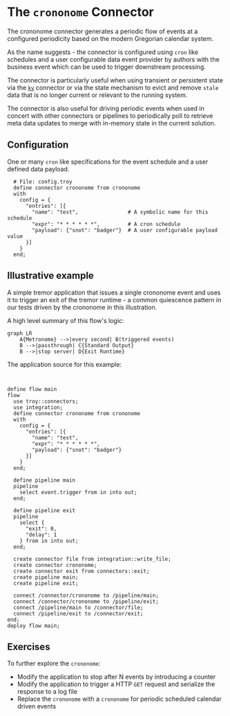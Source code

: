 # The `crononome` Connector

The crononome connector generates a periodic flow of events at a configured periodicity
based on the modern Gregorian calendar system.

As the name suggests - the connector is configured using `cron` like schedules and
a user configurable data event provider by authors with the business event which
can be used to trigger downstream processing.

The connector is particularly useful when using transient or persistent state via the
[`kv`](./kv) connector or via the state mechanism to evict and remove `stale` data
that is no longer current or relevant to the running system.

The connector is also useful for driving periodic events when used in concert with
other connectors or pipelines to periodically poll to retrieve meta data updates to
merge with in-memory state in the current solution. 

## Configuration

One or many `cron` like specifications for the event schedule and a user defined data
payload.

```troy
  # File: config.troy
  define connector crononome from crononome
  with
    config = {
      "entries": [{
        "name": "test",                # A symbolic name for this schedule
        "expr": "* * * * * *",         # A cron schedule
        "payload": {"snot": "badger"}  # A user configurable payload value
      }]
    }
  end;
```

## Illustrative example

A simple tremor application that issues a single crononome event and uses it to
trigger an exit of the tremor runtime - a common quiescence pattern in our tests
driven by the crononome in this illustration.

A high level summary of this flow's logic:

```mermaid
graph LR
    A{Metronome} -->|every second| B(triggered events)
    B -->|passthrough| C{Standard Output}
    B -->|stop server| D{Exit Runtime}
```

The application source for this example:

```troy


define flow main
flow
  use troy::connectors;
  use integration;
  define connector crononome from crononome
  with
    config = {
      "entries": [{
        "name": "test",
        "expr": "* * * * * *",
        "payload": {"snot": "badger"}
      }]
    }
  end;

  define pipeline main
  pipeline 
    select event.trigger from in into out;
  end;

  define pipeline exit
  pipeline 
    select {
      "exit": 0,
      "delay": 1
    } from in into out;
  end;

  create connector file from integration::write_file;
  create connector crononome;
  create connector exit from connectors::exit;
  create pipeline main;
  create pipeline exit;

  connect /connector/crononome to /pipeline/main;
  connect /connector/crononome to /pipeline/exit;
  connect /pipeline/main to /connector/file;
  connect /pipeline/exit to /connector/exit;
end;
deploy flow main;
```

## Exercises

To further explore the `crononome`:

* Modify the application to stop after N events by introducing a counter
* Modify the application to trigger a HTTP `GET` request and serialize the response to a log file
* Replace the `crononome` with a `crononome` for periodic scheduled calendar driven events
